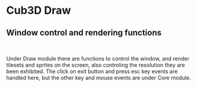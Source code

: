 <h1>Cub3D Draw</h2>
<h2>Window control and rendering functions</h2>
<br>
<p>Under Draw module there are functions to control the window, and render tilesets and sprites on the screen, also controling the resolution they are been exhibited. The click on exit button and press esc key events are handled here, but the other key and mouse events are under Core module.</p>
